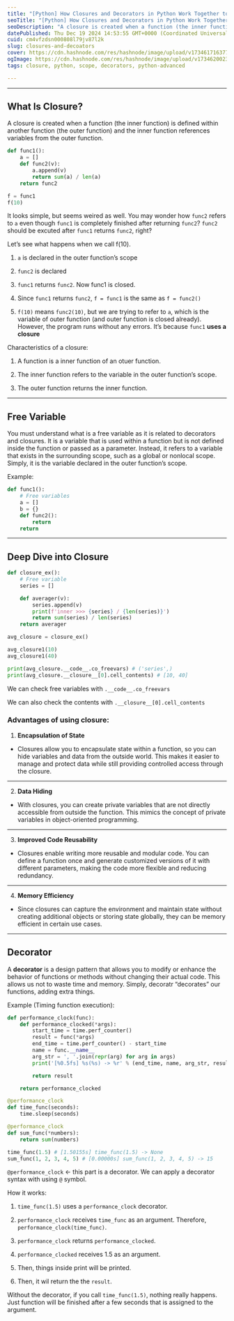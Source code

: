 ```yaml
---
title: "[Python] How Closures and Decorators in Python Work Together to Simplify Code"
seoTitle: "[Python] How Closures and Decorators in Python Work Together to Simpli"
seoDescription: "A closure is created when a function (the inner function) is defined within another function (the outer function) and the inner function references variable"
datePublished: Thu Dec 19 2024 14:53:55 GMT+0000 (Coordinated Universal Time)
cuid: cm4vfzdsn000808l79jv87l2k
slug: closures-and-decoators
cover: https://cdn.hashnode.com/res/hashnode/image/upload/v1734617163779/1c4e85ae-37c8-42fe-9022-46dc16987a2b.png
ogImage: https://cdn.hashnode.com/res/hashnode/image/upload/v1734620023429/bd499a55-099a-4f8b-8f1f-62e2abf6378e.png
tags: closure, python, scope, decorators, python-advanced

---
```


---

## What Is Closure?

A closure is created when a function (the inner function) is defined within another function (the outer function) and the inner function references variables from the outer function.

```python
def func1():
    a = []
    def func2(v):
        a.append(v)
        return sum(a) / len(a)
    return func2

f = func1
f(10)
```

It looks simple, but seems weired as well. You may wonder how `func2` refers to `a` even though `func1` is completely finished after returning `func2`? `func2` should be excuted after `func1` returns `func2`, right?

Let’s see what happens when we call f(10).

1. `a` is declared in the outer function’s scope
    
2. `func2` is declared
    
3. `func1` returns `func2`. Now func1 is closed.
    
4. Since `func1` returns `func2`, `f = func1` is the same as `f = func2()`
    
5. `f(10)` means `func2(10)`, but we are trying to refer to `a`, which is the variable of outer function (and outer function is closed already). However, the program runs without any errors. It’s because `func1` **uses a closure**
    

Characteristics of a closure:

1. A function is a inner function of an otuer function.
    
2. The inner function refers to the variable in the outer function’s scope.
    
3. The outer function returns the inner function.
    

---

## Free Variable

You must understand what is a free variable as it is related to decorators and closures. It is a variable that is used within a function but is not defined inside the function or passed as a parameter. Instead, it refers to a variable that exists in the surrounding scope, such as a global or nonlocal scope. Simply, it is the variable declared in the outer function’s scope.

Example:

```python
def func1():
    # Free variables
    a = []
    b = {}
    def func2():
        return
    return
```

---

## Deep Dive into Closure

```python
def closure_ex():
    # Free variable
    series = []

    def averager(v):
        series.append(v)
        print(f'inner >>> {series} / {len(series)}')
        return sum(series) / len(series)
    return averager

avg_closure = closure_ex()

avg_closure1(10)
avg_closure1(40)

print(avg_closure.__code__.co_freevars) # ('series',)
print(avg_closure.__closure__[0].cell_contents) # [10, 40]
```

We can check free variables with `.__code__.co_freevars`

We can also check the contents with `.__closure__[0].cell_contents`

### **Advantages of using closure:**

1. **Encapsulation of State**
    

* Closures allow you to encapsulate state within a function, so you can hide variables and data from the outside world. This makes it easier to manage and protect data while still providing controlled access through the closure.
    

---

2. **Data Hiding**
    

* With closures, you can create private variables that are not directly accessible from outside the function. This mimics the concept of private variables in object-oriented programming.
    

---

3. **Improved Code Reusability**
    

* Closures enable writing more reusable and modular code. You can define a function once and generate customized versions of it with different parameters, making the code more flexible and reducing redundancy.
    

---

4. **Memory Efficiency**
    

* Since closures can capture the environment and maintain state without creating additional objects or storing state globally, they can be memory efficient in certain use cases.
    

---

## Decorator

A **decorator** is a design pattern that allows you to modify or enhance the behavior of functions or methods without changing their actual code. This allows us not to waste time and memory. Simply, decoratr “decorates” our functions, adding extra things.

Example (Timing function execution):

```python
def performance_clock(func):
    def performance_clocked(*args):
        start_time = time.perf_counter()
        result = func(*args)
        end_time = time.perf_counter() - start_time
        name = func.__name__
        arg_str = ', '.join(repr(arg) for arg in args)
        print('[%0.5fs] %s(%s) -> %r' % (end_time, name, arg_str, result))        

        return result

    return performance_clocked

@performance_clock
def time_func(seconds):
    time.sleep(seconds)

@performance_clock
def sum_func(*numbers):
    return sum(numbers)

time_func(1.5) # [1.50155s] time_func(1.5) -> None
sum_func(1, 2, 3, 4, 5) # [0.00000s] sum_func(1, 2, 3, 4, 5) -> 15
```

`@performance_clock` ← this part is a decorator. We can apply a decorator syntax with using `@` symbol.

How it works:

1. `time_func(1.5)` uses a `performance_clock` decorator.
    
2. `performance_clock` receives `time_func` as an argument. Therefore, `performance_clock(time_func)`.
    
3. `performance_clock` returns `performance_clocked`.
    
4. `performance_clocked` receives 1.5 as an argument.
    
5. Then, things inside print will be printed.
    
6. Then, it wil return the the `result`.
    

Without the decorator, if you call `time_func(1.5)`, nothing really happens. Just function will be finished after a few seconds that is assigned to the argument.
